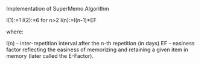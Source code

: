 Implementation of SuperMemo Algorithm

I(1):=1
I(2):=6
for n>2 I(n):=I(n-1)*EF

where:

I(n) - inter-repetition interval after the n-th repetition (in days)
EF - easiness factor reflecting the easiness of memorizing and retaining a given item in memory (later called the E-Factor).

